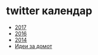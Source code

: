 # twitter календар
* [2017](http://goli.n.ie.mk/2017/)
* [2016](http://goli.n.ie.mk/2016/)
* [2014](http://goli.n.ie.mk/2014/)
* [Идеи за домот](http://goli.t.ie.mk/)
